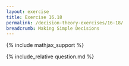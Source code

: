 ```yaml
---
layout: exercise
title: Exercise 16.18
permalink: /decision-theory-exercises/16-18/
breadcrumb: Making Simple Decisions
---
```


{% include mathjax_support %}

<div><i class="arrow-up loader" data-chapter="decision-theory-exercises" data-exercise="ex_18" data-rating="0"></i></div>
{% include_relative question.md %}

